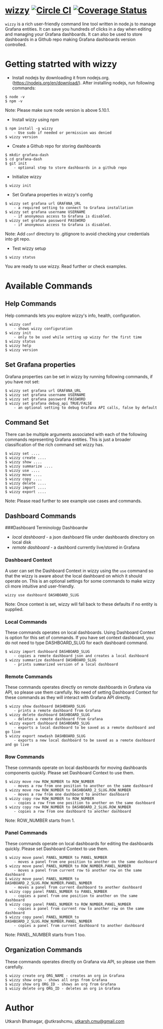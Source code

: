 [wizzy](https://github.com/utkarshcmu/wizzy) [![Circle CI](https://circleci.com/gh/utkarshcmu/wizzy.svg?style=shield&circle-token=:circle-token)](https://circleci.com/gh/utkarshcmu/wizzy) [![Coverage Status](https://coveralls.io/repos/github/utkarshcmu/wizzy/badge.svg?branch=master&bust=1)](https://coveralls.io/github/utkarshcmu/wizzy?branch=master)
================
`wizzy` is a rich user-friendly command line tool written in node.js to manage Grafana entities. It can save you hundreds of clicks in a day when editing and managing your Grafana dashboards. It can also be used to store dashboards in a Github repo making Grafana dashboards version controlled.

# Getting statrted with wizzy

- Install nodejs by downloading it from nodejs.org. (https://nodejs.org/en/download/). After installing nodejs, run following commands:
```
$ node -v
$ npm -v
```
Note: Please make sure node version is above 5.10.1.

- Install wizzy using npm
```
$ npm install -g wizzy
	- Use sudo if needed or permission was denied
$ wizzy version
```

- Create a Github repo for storing dashboards
```
$ mkdir grafana-dash
$ cd grafana-dash
$ git init
	- optional step to store dashboards in a github repo
```

- Initialize wizzy
```
$ wizzy init
```
- Set Grafana properties in wizzy's config
```
$ wizzy set grafana url GRAFANA_URL
	- a required setting to connect to Grafana installation
$ wizzy set grafana username USERNAME
	- if anonymous access to Grafana is disabled.
$ wizzy set grafana password PASSWORD
	- if anonymous access to Grafana is disabled.
```
Note: Add `conf` directory to .gitignore to avoid checking your credentials into git repo.

- Test wizzy setup
```
$ wizzy status
```

You are ready to use wizzy. Read further or check examples.

# Available Commands

## Help Commands
Help commands lets you explore wizzy's info, health, configuration.
```
$ wizzy conf
	- shows wizzy configuration
$ wizzy init
	- only to be used while setting up wizzy for the first time
$ wizzy status
$ wizzy help
$ wizzy version
```

## Set Grafana properties
Grafana properties can be set in wizzy by running following commands, if you have not set:
```
$ wizzy set grafana url GRAFANA_URL
$ wizzy set grafana username USERNAME
$ wizzy set grafana password PASSWORD
$ wizzy set grafana debug_api TRUE/FALSE
	- an optional setting to debug Grafana API calls, false by default
```

## Command Set
There can be multiple arguments associated with each of the following commands representing Grafana entities. This is just a broader classification of the rich command set wizzy has.
```
$ wizzy set ....
$ wizzy create ....
$ wizzy show ....
$ wizzy summarize ....
$ wizzy use ....
$ wizzy move ....
$ wizzy copy ....
$ wizzy delete ....
$ wizzy import ....
$ wizzy export ....
```
Note: Please read further to see example use cases and commands.

## Dashboard Commands

###Dashboard Terminology
Dashboardw 
- *local dashboard* - a json dashboard file under dashboards directory on local disk
- *remote dashboard* - a dashbord currently live/stored in Grafana

### Dashboard Context
A user can set the Dashboard Context in wizzy using the `use` command so that the wizzy is aware about the local dashboard on which it should operate on. This is an optional settings for some commands to make wizzy cli more intuitive and user-friendly.
```
wizzy use dashboard DASHBOARD_SLUG
```
Note: Once context is set, wizzy will fall back to these defaults if no entity is supplied.


### Local Commands
These commands operates on local dashboards. Using Dashboard Context is option for this set of commands. If you have set context dashboard, you do not need to type DASHBOARD_SLUG for each dashboard command.
```
$ wizzy import dashboard DASHBOARD_SLUG
	- copies a remote dashboard json and creates a local dashboard
$ wizzy summarize dashboard DASHBOARD_SLUG
	- prints summarized version of a local dashboard
```

### Remote Commands
These commands operates directly on remote dashboards in Grafana via API, so please use them carefully. No need of setting Dashboard Context for these commands as they will interact with Grafana API directly.
```
$ wizzy show dashboard DASHBOARD_SLUG
	- prints a remote dashboard from Grafana
$ wizzy delete dashboard DASHBOARD_SLUG
	- deletes a remote dashboard from Grafana
$ wizzy export dashboard DASHBOARD_SLUG
	- exports a local dashboard to be saved as a remote dashboard and go live
$ wizzy export newdash DASHBOARD_SLUG
	- exports a new local dashboard to be saved as a remote dashboard and go live
```

### Row Commands
These commands operate on local dashboards for moving dashboards components quickly. Please set Dashboard Context to use them.
```
$ wizzy move row ROW_NUMBER to ROW_NUMBER
	- moves a row from one position to another on the same dashboard
$ wizzy move row ROW_NUMBER to DASHBOARD_2_SLUG.ROW_NUMBER
	- moves a row from one dashboard to another dashboard
$ wizzy copy row ROW_NUMBER to ROW_NUMBER
	- copies a row from one position to another on the same dashboard
$ wizzy copy row ROW_NUMBER to DASHBOARD_2_SLUG.ROW_NUMBER
	- copies a row from one dashboard to another dashboard
```
Note: ROW_NUMBER starts from 1.

### Panel Commands
These commands operate on local dashboards for editing the dashboards quickly. Please set Dashboard Context to use them.
```
$ wizzy move panel PANEL_NUMBER to PANEL_NUMBER
	- moves a panel from one position to another on the same dashboard
$ wizzy move panel PANEL_NUMBER to ROW_NUMBER.PANEL_NUMBER
	- moves a panel from current row to another row on the same dashboard
$ wizzy move panel PANEL_NUMBER to DASHBOARD_2_SLUG.ROW_NUMBER.PANEL_NUMBER
	- moves a panel from current dashboard to another dashboard
$ wizzy copy panel PANEL_NUMBER to PANEL_NUMBER
	- copies a panel from one position to another on the same dashboard
$ wizzy copy panel PANEL_NUMBER to ROW_NUMBER.PANEL_NUMBER
	- copies a panel from current row to another row on the same dashboard
$ wizzy copy panel PANEL_NUMBER to DASHBOARD_2_SLUG.ROW_NUMBER.PANEL_NUMBER
	- copies a panel from current dashboard to another dashboard
```
Note: PANEL_NUMBER starts from 1 too.

## Organization Commands
These commands operates directly on Grafana via API, so please use them carefully.
```
$ wizzy create org ORG_NAME - creates an org in Grafana
$ wizzy show orgs - shows all orgs from Grafana
$ wizzy show org ORG_ID - shows an org from Grafana
$ wiizy delete org ORG_ID - deletes an org in Grafana
```

# Author
Utkarsh Bhatnagar, @utkrashcmu, <utkarsh.cmu@gmail.com>
